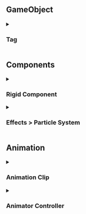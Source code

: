 <!-- TITLE 1 --> <h2>GameObject</h2>
<details>
  <summary><h3>Tag</h3></summary>
  <ul>
    <li>Tag là một đánh để đánh dấu và phân loại các GameObject</li>
    <li>GameObject.FindGameObjectsWithTag()</li>
    <li>gameObject.CompareTag()</li>
  </ul>
</details>
<!-- TITLE 1 --> <h2>Components</h2>
<details>
  <summary><!-- TITLE 2 >----- --> <h3>Rigid Component</h3></summary>
  <details>
    <summary>Force Modes:</summary>
    <img src="/images/0001.png" alt="image" width="500"/>
  </details>
</details>
<details>
  <summary><!-- TITLE 2 >----- --> <h3>Effects > Particle System</h3></summary>
  <ul>
    <li>A powerful component allows creating and controlling particle effects.</li>
    <li><img src="/images/0004.png" alt="image" width="500"/></li>
    <li><a href="https://learn.unity.com/tutorial/particles-and-sound-effects">Reference</a></li>
    <li><a href="https://learn.unity.com/project/getting-started-with-particle-systems">Learn more *</a></li>
  </ul>
</details>
<!-- TITLE 1 --> <h2>Animation</h2>
<details>
  <summary><!-- TITLE 2 >----- --> <h3>Animation Clip</h3></summary>
  <ul>
    <li>Open the window: Window > Animation > Animation</li>
    <li><img src="/images/0002.png" alt="image" width="500"/></li>
    <li>Click on GameObject to display timeline, ... in Animation window</li>
    <li>Left click on timeline to select a time point. And move the gameObject to create a new keyframe</li>
    <li>Another way: Select the Curves Tab at the bottom of the Animation window</li>
    <li><a href="https://learn.unity.com/tutorial/working-with-animations-and-animation-curves">Reference</a></li>
  </ul>
</details>
<details>
  <summary><!-- TITLE 2 >----- --> <h3>Animator Controller</h3></summary>
  <ul>
    <li>Animator Controller: <b>States</b>, <b>Sub-State Machines</b>, <b>Transitions</b></li>
    <li>State <=> Animation Clip</li>
    <li>Transitions: links between States</li>
    <li><img src="/images/0003.png" alt="image" width="500"/></li>
    <li><a href="https://learn.unity.com/tutorial/animator-controllers-2019-3">Reference</a></li>
  </ul>
</details>
